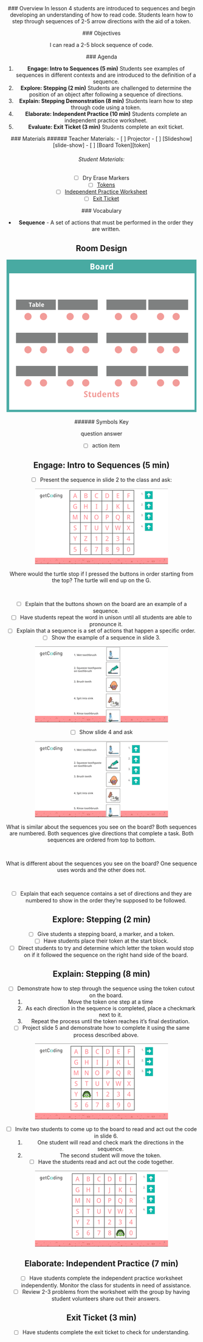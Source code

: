 <header class='header' title='Lesson 4' subtitle='Turtle Steps'/>

<notable>
<iconp src='/icons/activity.png'>### Overview</iconp>
In lesson 4 students are introduced to sequences and begin developing an understanding of how to read code. Students learn how to step through sequences of 2-5 arrow directions with the aid of a token.

<iconp src='/icons/objectives.png'>### Objectives</iconp>

I can read a 2-5 block sequence of code.


<iconp src='/icons/agenda.png'>### Agenda</iconp>

1. **Engage: Intro to Sequences (5 min)** Students see examples of sequences in different contexts and are introduced to the definition of a sequence.
1. **Explore: Stepping (2 min)** Students are challenged to determine the position of an object after following a sequence of directions.
1. **Explain: Stepping Demonstration (8 min)** Students learn how to step through code using a token.
1. **Elaborate: Independent Practice (10 min)** Students complete an independent practice worksheet.
1. **Evaluate: Exit Ticket (3 min)** Students complete an exit ticket.

<note>
<iconp src='/icons/materials.png'>### Materials</iconp>
###### Teacher Materials:
- [ ] Projector
- [ ] [Slideshow][slide-show]
- [ ] [Board Token][token]

###### Student Materials:
- [ ] Dry Erase Markers
- [ ] [Tokens][token]
- [ ] [Independent Practice Worksheet][ind-practice]
- [ ] [Exit Ticket][exit-ticket]

<iconp src='/icons/vocab.png'>### Vocabulary</iconp>

- **Sequence** - A set of actions that must be performed in the order they are written.

</note>

<pagebreak/>

## Room Design

![room](./images/layout-tables.png)

<note borderLeft='2px solid green' mt='2em'>
###### Symbols Key

<iconp ml='1.65em' type='question'>question</iconp>
<iconp ml='1.65em' type='answer'>answer</iconp>
- [ ] action item
</note>

<pagebreak/>

## Engage: Intro to Sequences (5 min)

- [ ] Present the sequence in slide 2 to the class and ask:

![slide-two](./images/slide-two.png)

<iconp type='question'>Where would the turtle stop if I pressed the buttons in order starting from the top?</iconp>
<iconp type='answer'>The turtle will end up on the G.</iconp>

<br/>

- [ ] Explain that the buttons shown on the board are an example of a sequence.
- [ ] Have students repeat the word in unison until all students are able to pronounce it.
- [ ] Explain that a sequence is  a set of actions that happen a specific order.
- [ ] Show the example of a sequence in slide 3.

![slide-three](./images/slide-three.png)

- [ ] Show slide 4 and ask

![slide-four](./images/slide-four.png)


<iconp type='question'>What is similar about the sequences you see on the board?</iconp>
<iconp type='answer'>Both sequences are numbered.</iconp>
<iconp type='answer'>Both sequences give directions that complete a task.</iconp>
<iconp type='answer'>Both sequences are ordered from top to bottom.</iconp>

<br/>

<iconp type='question'>What is different about the sequences you see on the board?</iconp>
<iconp type='answer'>One sequence uses words and the other does not.</iconp>

<br/>

-  [ ] Explain that each sequence contains a set of directions and they are numbered to show in the order they’re supposed to be followed.

## Explore: Stepping (2 min)

- [ ] Give students a stepping board, a marker, and a token.
- [ ] Have students place their token at the start block.
- [ ] Direct students to try and determine which letter the token would stop on if it followed the sequence on the right hand side of the board.

## Explain: Stepping (8 min)

- [ ] Demonstrate how to step through the sequence using the token cutout on the board.
   1. Move the token one step at a time
   1. As each direction in the sequence is completed, place a checkmark next to it.
   1. Repeat the process until the token reaches it’s final destination.
- [ ] Project slide 5 and demonstrate how to complete it using the same process described above.

![slide-five](./images/slide-five.png)

- [ ] Invite two students to come up to the board to read and act out the code in slide 6. 
   1. One student will read and check mark the directions in the sequence. 
   1. The second student will move the token.
- [ ] Have the students read and act out the code together.

![slide-six](./images/slide-six.png)

## Elaborate: Independent Practice (7 min)

- [ ] Have students complete the independent practice worksheet independently. Monitor the class for students in need of assistance.
- [ ] Review 2-3 problems from the worksheet with the group by having student volunteers share out their answers. 

## Exit Ticket (3 min)

- [ ] Have students complete the exit ticket to check for understanding.

</notable>

[slide-show]: https://drive.google.com/open?id=1bK9-uPRxR7YiNm53pGFELiFsjBXf4OoWYIXw8oo5WE0
[token]: https://drive.google.com/open?id=0B48_2vIyABioVjJucTBqNE1ELUE
[ind-practice]: https://drive.google.com/open?id=0B48_2vIyABioN2RPX0dqZVhzbjg
[exit-ticket]: https://drive.google.com/open?id=0B48_2vIyABioTHlfWFJKY3d2MHc